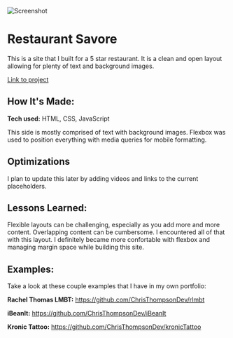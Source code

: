 ![Screenshot](/assets/cuisineRestaurant.gif)

# Restaurant Savore
This is a site that I built for a 5 star restaurant. It is a clean and open layout allowing for plenty of text and background images.

[Link to project](https://restaurantSavore.netlify.app/)

## How It's Made:

**Tech used:** HTML, CSS, JavaScript

This side is mostly comprised of text with background images. Flexbox was used to position everything with media queries for mobile formatting.

## Optimizations
I plan to update this later by adding videos and links to the current placeholders. 

## Lessons Learned:

Flexible layouts can be challenging, especially as you add more and more content. Overlapping content can be cumbersome. I encountered all of that with this layout. I definitely became more confortable with flexbox and managing margin space while building this site.

## Examples:
Take a look at these couple examples that I have in my own portfolio:

**Rachel Thomas LMBT:** https://github.com/ChrisThompsonDev/rlmbt

**iBeanIt:** https://github.com/ChrisThompsonDev/iBeanIt

**Kronic Tattoo:** https://github.com/ChrisThompsonDev/kronicTattoo


